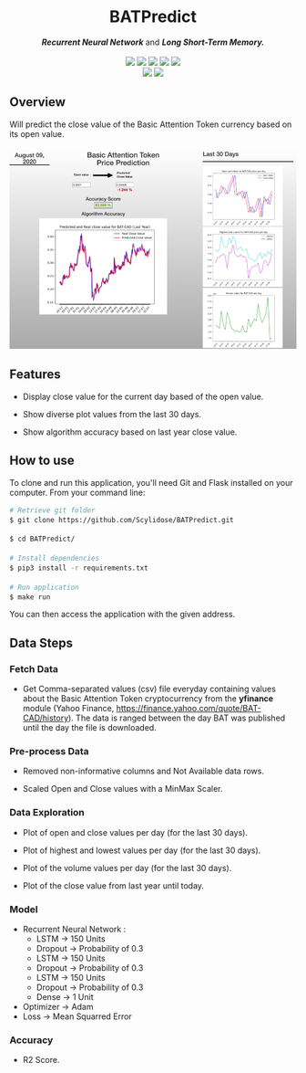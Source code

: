 <h1 align="center">BATPredict</h1>

<p align="center">
  <b><i>Recurrent Neural Network</i></b> and <b><i>Long Short-Term Memory.</i></b><br><br>
  <img src="https://img.shields.io/badge/Flask-000000?style=for-the-badge&logo=flask&logoColor=white"> <img src="https://img.shields.io/badge/Jinja-000000?style=for-the-badge&logo=jinja&logoColor=white"> <img src="https://img.shields.io/badge/CSS3-1572B6?style=for-the-badge&logo=css3&logoColor=white"> <img src="https://img.shields.io/badge/JavaScript-323330?style=for-the-badge&logo=javascript&logoColor=F7DF1E"> <img src="https://img.shields.io/badge/jQuery-0769AD?style=for-the-badge&logo=jquery&logoColor=white"><br>
<img src="https://img.shields.io/badge/Python-FFD43B?style=for-the-badge&logo=python&logoColor=blue"> <img src="https://img.shields.io/badge/Keras-C50000?style=for-the-badge&logo=keras&logoColor=white">
</p>

## Overview 

Will predict the close value of the Basic Attention Token currency based on its open value.

![CryptoCurrency png](https://github.com/Scylidose/BATPredict/blob/master/img/crypto_bat-img.png)  

## Features

- Display close value for the current day based of the open value.  

- Show diverse plot values from the last 30 days.  

- Show algorithm accuracy based on last year close value.  


## How to use

To clone and run this application, you'll need Git and Flask installed on your computer. From your command line:

```bash
# Retrieve git folder
$ git clone https://github.com/Scylidose/BATPredict.git

$ cd BATPredict/

# Install dependencies 
$ pip3 install -r requirements.txt

# Run application
$ make run
```

You can then access the application with the given address.  

## Data Steps

### Fetch Data

- Get Comma-separated values (csv) file everyday containing values about the Basic Attention Token cryptocurrency from the **yfinance** module (Yahoo Finance, https://finance.yahoo.com/quote/BAT-CAD/history). The data is ranged between the day BAT was published until the day the file is downloaded.  

### Pre-process Data

- Removed non-informative columns and Not Available data rows.  

- Scaled Open and Close values with a MinMax Scaler.  


### Data Exploration

- Plot of open and close values per day (for the last 30 days).  

- Plot of highest and lowest values per day (for the last 30 days).  

- Plot of the volume values per day (for the last 30 days).  

- Plot of the close value from last year until today.   

### Model

- Recurrent Neural Network :  
    - LSTM -> 150 Units  
    - Dropout -> Probability of 0.3  
    - LSTM -> 150 Units  
    - Dropout -> Probability of 0.3  
    - LSTM -> 150 Units  
    - Dropout -> Probability of 0.3  
    - Dense -> 1 Unit  
- Optimizer -> Adam  
- Loss -> Mean Squarred Error

### Accuracy

- R2 Score.  


